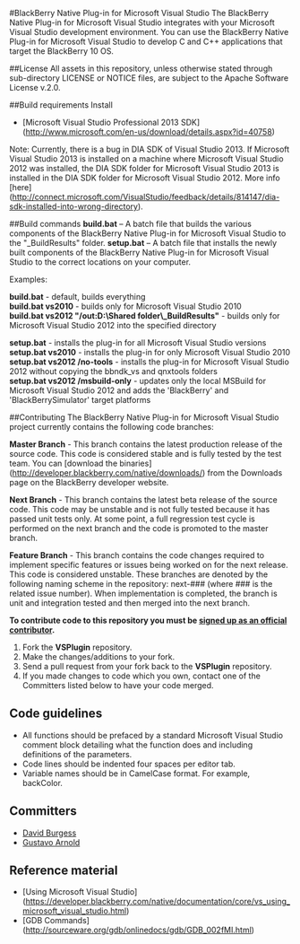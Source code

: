 #BlackBerry Native Plug-in for Microsoft Visual Studio
The BlackBerry Native Plug-in for Microsoft Visual Studio integrates with your Microsoft Visual Studio development environment. You can use the BlackBerry Native Plug-in for Microsoft Visual Studio to develop C and C++ applications that target the BlackBerry 10 OS.

##License
All assets in this repository, unless otherwise stated through sub-directory LICENSE or NOTICE files, are subject to the Apache Software License v.2.0.

##Build requirements
Install
* [Microsoft Visual Studio Professional 2013 SDK] (http://www.microsoft.com/en-us/download/details.aspx?id=40758)

Note: Currently, there is a bug in DIA SDK of Visual Studio 2013.
If Microsoft Visual Studio 2013 is installed on a machine where Microsoft Visual Studio 2012 was installed, the DIA SDK folder for Microsoft Visual Studio 2013 is installed in the DIA SDK folder for Microsoft Visual Studio 2012.
More info [here] (http://connect.microsoft.com/VisualStudio/feedback/details/814147/dia-sdk-installed-into-wrong-directory).

##Build commands
**build.bat** – A batch file that builds the various components of the BlackBerry Native Plug-in for Microsoft Visual Studio to the "_BuildResults" folder.
**setup.bat** – A batch file that installs the newly built components of the BlackBerry Native Plug-in for Microsoft Visual Studio to the correct locations on your computer. 

Examples:  

 **build.bat** - default, builds everything  
 **build.bat vs2010** - builds only for Microsoft Visual Studio 2010  
 **build.bat vs2012 "/out:D:\Shared folder\\_BuildResults"** - builds only for Microsoft Visual Studio 2012 into the specified directory  
 
 **setup.bat** - installs the plug-in for all Microsoft Visual Studio versions  
 **setup.bat vs2010** - installs the plug-in for only Microsoft Visual Studio 2010  
 **setup.bat vs2012 /no-tools** - installs the plug-in for Microsoft Visual Studio 2012 without copying the bbndk_vs and qnxtools folders  
 **setup.bat vs2012 /msbuild-only** - updates only the local MSBuild for Microsoft Visual Studio 2012 and adds the 'BlackBerry' and 'BlackBerrySimulator' target platforms

##Contributing
The BlackBerry Native Plug-in for Microsoft Visual Studio project currently contains the following code branches: 

**Master Branch** - This branch contains the latest production release of the source code. This code is considered stable and is fully tested by the test team. You can [download the binaries] (http://developer.blackberry.com/native/downloads/) from the Downloads page on the BlackBerry developer website.   

**Next Branch** - This branch contains the latest beta release of the source code. This code may be unstable and is not fully tested because it has passed unit tests only. At some point, a full regression test cycle is performed on the next branch and the code is promoted to the master branch.

**Feature Branch** - This branch contains the code changes required to implement specific features or issues being worked on for the next release. This code is considered unstable. These branches are denoted by the following naming scheme in the repository: next-### (where ### is the related issue number). When implementation is completed, the branch is unit and integration tested and then merged into the next branch.

**To contribute code to this repository you must be [signed up as an official contributor](http://blackberry.github.com/howToContribute.html).**

1. Fork the **VSPlugin** repository.
2. Make the changes/additions to your fork.
3. Send a pull request from your fork back to the **VSPlugin** repository.
4. If you made changes to code which you own, contact one of the Committers listed below to have your code merged.

## Code guidelines
* All functions should be prefaced by a standard Microsoft Visual Studio comment block detailing what the function does and including definitions of the parameters.
* Code lines should be indented four spaces per editor tab.
* Variable names should be in CamelCase format. For example, backColor.

## Committers
* [David Burgess](http://github.com/dbrgss)
* [Gustavo Arnold](http://github.com/guarnold)

## Reference material
* [Using Microsoft Visual Studio] (https://developer.blackberry.com/native/documentation/core/vs_using_microsoft_visual_studio.html)
* [GDB Commands] (http://sourceware.org/gdb/onlinedocs/gdb/GDB_002fMI.html)
